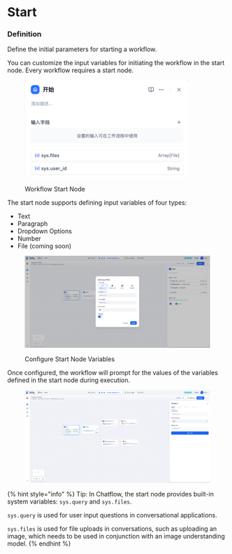 # Start

### Definition

Define the initial parameters for starting a workflow.

You can customize the input variables for initiating the workflow in the start node. Every workflow requires a start node.

<figure><img src="/en/.gitbook/assets/guides/workflow/node/start/image (236).png" alt="" width="375"><figcaption><p>Workflow Start Node</p></figcaption></figure>

The start node supports defining input variables of four types:

* Text
* Paragraph
* Dropdown Options
* Number
* File (coming soon)

<figure><img src="/en/.gitbook/assets/guides/workflow/node/start/output (2) (1).png" alt=""><figcaption><p>Configure Start Node Variables</p></figcaption></figure>

Once configured, the workflow will prompt for the values of the variables defined in the start node during execution.

<figure><img src="/en/.gitbook/assets/guides/workflow/node/start/output (3) (1).png" alt=""><figcaption></figcaption></figure>

{% hint style="info" %}
Tip: In Chatflow, the start node provides built-in system variables: `sys.query` and `sys.files`.

`sys.query` is used for user input questions in conversational applications.

`sys.files` is used for file uploads in conversations, such as uploading an image, which needs to be used in conjunction with an image understanding model.
{% endhint %}